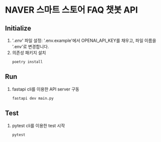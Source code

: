 # NAVER 스마트 스토어 FAQ 챗봇 API

## Initialize
1. '_.env_' 파일 설정: '.env.example'에서 OPENAI_API_KEY를 채우고, 파일 이름을 '.env'로 변경합니다.
2. 의존성 패키지 설치
    ```
    poetry install
    ```

## Run
1. fastapi cli를 이용한 API server 구동
    ```
    fastapi dev main.py
    ```

## Test
1. pytest cli를 이용한 test 시작
    ```
    pytest
    ```